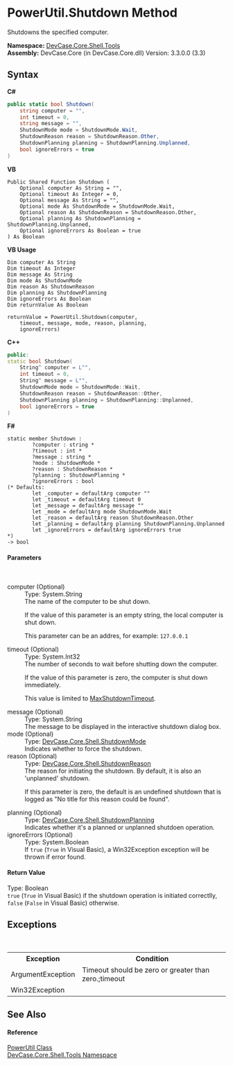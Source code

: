 # PowerUtil.Shutdown Method 
 

Shutdowns the specified computer.

**Namespace:**&nbsp;<a href="N_DevCase_Core_Shell_Tools">DevCase.Core.Shell.Tools</a><br />**Assembly:**&nbsp;DevCase.Core (in DevCase.Core.dll) Version: 3.3.0.0 (3.3)

## Syntax

**C#**<br />
``` C#
public static bool Shutdown(
	string computer = "",
	int timeout = 0,
	string message = "",
	ShutdownMode mode = ShutdownMode.Wait,
	ShutdownReason reason = ShutdownReason.Other,
	ShutdownPlanning planning = ShutdownPlanning.Unplanned,
	bool ignoreErrors = true
)
```

**VB**<br />
``` VB
Public Shared Function Shutdown ( 
	Optional computer As String = "",
	Optional timeout As Integer = 0,
	Optional message As String = "",
	Optional mode As ShutdownMode = ShutdownMode.Wait,
	Optional reason As ShutdownReason = ShutdownReason.Other,
	Optional planning As ShutdownPlanning = ShutdownPlanning.Unplanned,
	Optional ignoreErrors As Boolean = true
) As Boolean
```

**VB Usage**<br />
``` VB Usage
Dim computer As String
Dim timeout As Integer
Dim message As String
Dim mode As ShutdownMode
Dim reason As ShutdownReason
Dim planning As ShutdownPlanning
Dim ignoreErrors As Boolean
Dim returnValue As Boolean

returnValue = PowerUtil.Shutdown(computer, 
	timeout, message, mode, reason, planning, 
	ignoreErrors)
```

**C++**<br />
``` C++
public:
static bool Shutdown(
	String^ computer = L"", 
	int timeout = 0, 
	String^ message = L"", 
	ShutdownMode mode = ShutdownMode::Wait, 
	ShutdownReason reason = ShutdownReason::Other, 
	ShutdownPlanning planning = ShutdownPlanning::Unplanned, 
	bool ignoreErrors = true
)
```

**F#**<br />
``` F#
static member Shutdown : 
        ?computer : string * 
        ?timeout : int * 
        ?message : string * 
        ?mode : ShutdownMode * 
        ?reason : ShutdownReason * 
        ?planning : ShutdownPlanning * 
        ?ignoreErrors : bool 
(* Defaults:
        let _computer = defaultArg computer ""
        let _timeout = defaultArg timeout 0
        let _message = defaultArg message ""
        let _mode = defaultArg mode ShutdownMode.Wait
        let _reason = defaultArg reason ShutdownReason.Other
        let _planning = defaultArg planning ShutdownPlanning.Unplanned
        let _ignoreErrors = defaultArg ignoreErrors true
*)
-> bool 

```


#### Parameters
&nbsp;<dl><dt>computer (Optional)</dt><dd>Type: System.String<br />The name of the computer to be shut down. 

 If the value of this parameter is an empty string, the local computer is shut down. 

 This parameter can be an addres, for example: `127.0.0.1`</dd><dt>timeout (Optional)</dt><dd>Type: System.Int32<br />The number of seconds to wait before shutting down the computer. 

 If the value of this parameter is zero, the computer is shut down immediately. 

 This value is limited to <a href="F_DevCase_Core_Shell_Tools_PowerUtil_MaxShutdownTimeout">MaxShutdownTimeout</a>.</dd><dt>message (Optional)</dt><dd>Type: System.String<br />The message to be displayed in the interactive shutdown dialog box.</dd><dt>mode (Optional)</dt><dd>Type: <a href="T_DevCase_Core_Shell_ShutdownMode">DevCase.Core.Shell.ShutdownMode</a><br />Indicates whether to force the shutdown.</dd><dt>reason (Optional)</dt><dd>Type: <a href="T_DevCase_Core_Shell_ShutdownReason">DevCase.Core.Shell.ShutdownReason</a><br />The reason for initiating the shutdown. By default, it is also an 'unplanned' shutdown. 

 If this parameter is zero, the default is an undefined shutdown that is logged as "No title for this reason could be found".</dd><dt>planning (Optional)</dt><dd>Type: <a href="T_DevCase_Core_Shell_ShutdownPlanning">DevCase.Core.Shell.ShutdownPlanning</a><br />Indicates whether it's a planned or unplanned shutdoen operation.</dd><dt>ignoreErrors (Optional)</dt><dd>Type: System.Boolean<br />If `true` (`True` in Visual Basic), a Win32Exception exception will be thrown if error found.</dd></dl>

#### Return Value
Type: Boolean<br />`true` (`True` in Visual Basic) if the shutdown operation is initiated correctlly, `false` (`False` in Visual Basic) otherwise.

## Exceptions
&nbsp;<table><tr><th>Exception</th><th>Condition</th></tr><tr><td>ArgumentException</td><td>Timeout should be zero or greater than zero.;timeout</td></tr><tr><td>Win32Exception</td><td /></tr></table>

## See Also


#### Reference
<a href="T_DevCase_Core_Shell_Tools_PowerUtil">PowerUtil Class</a><br /><a href="N_DevCase_Core_Shell_Tools">DevCase.Core.Shell.Tools Namespace</a><br />